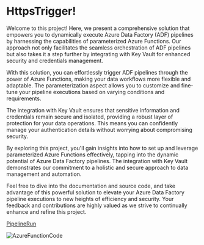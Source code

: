 # HttpsTrigger!

Welcome to this project! Here, we present a comprehensive solution that empowers you to dynamically execute Azure Data Factory (ADF) pipelines by harnessing the capabilities of parameterized Azure Functions. Our approach not only facilitates the seamless orchestration of ADF pipelines but also takes it a step further by integrating with Key Vault for enhanced security and credentials management.

With this solution, you can effortlessly trigger ADF pipelines through the power of Azure Functions, making your data workflows more flexible and adaptable. The parameterization aspect allows you to customize and fine-tune your pipeline executions based on varying conditions and requirements.

The integration with Key Vault ensures that sensitive information and credentials remain secure and isolated, providing a robust layer of protection for your data operations. This means you can confidently manage your authentication details without worrying about compromising security.

By exploring this project, you'll gain insights into how to set up and leverage parameterized Azure Functions effectively, tapping into the dynamic potential of Azure Data Factory pipelines. The integration with Key Vault demonstrates our commitment to a holistic and secure approach to data management and automation.

Feel free to dive into the documentation and source code, and take advantage of this powerful solution to elevate your Azure Data Factory pipeline executions to new heights of efficiency and security. Your feedback and contributions are highly valued as we strive to continually enhance and refine this project.

[PipelineRun](https://github.com/gopi-asali/AzureFunctionADF/assets/11779537/c1423ebf-67ef-4dc6-95e2-5ad86e694765)

![AzureFunctionCode](https://github.com/gopi-asali/AzureFunctionADF/assets/11779537/19081b10-688e-44b8-b734-413f9cb6e1fd)

